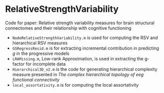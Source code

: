 # RelativeStrengthVariability
Code for paper: Relative strength variability measures for brain structural connectomes and their relationship with cognitive functioning
- `NodeRelativeStrengthVariability.m` is used for computing the RSV and hierarchical RSV measures
- `GSRegressResid.m` is for extracting incremental contribution in predicting $g$ in the progressive models
- `LRAMissing.m`, Low-rank Approximation, is used in extracting the g-factor for incomplete data
- `Hierarchical3D_v2.m` is the code for generating hierarchical complexity measure presented in *The complex hierarchical topology of eeg functional connectivity*
- `local_assortativity.m` is for computing the local assortativity
